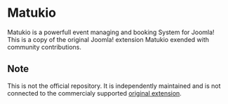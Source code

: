 # Matukio

Matukio is a powerfull event managing and booking System for Joomla!
This is a copy of the original Joomla! extension Matukio exended with community
contributions.

## Note

This is not the official repository.
It is independently maintained and is not connected to the commercialy
supported [original extension](https://compojoom.com/joomla-extensions/matukio-events-management-made-easy).
